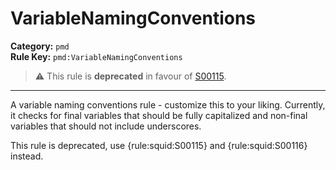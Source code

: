 # VariableNamingConventions
**Category:** `pmd`<br/>
**Rule Key:** `pmd:VariableNamingConventions`<br/>
> :warning: This rule is **deprecated** in favour of [S00115](https://rules.sonarsource.com/java/RSPEC-00115).

-----

A variable naming conventions rule - customize this to your liking. Currently, it checks for final variables that should be fully capitalized and non-final variables that should not include underscores.

<p>
  This rule is deprecated, use {rule:squid:S00115} and {rule:squid:S00116} instead.
</p>
